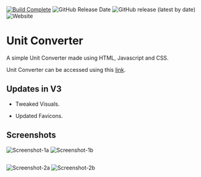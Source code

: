 [![Build Complete](https://img.shields.io/badge/build-passing-brightgreen)](https://adm410.github.io/Unit-Converter/)
![GitHub Release Date](https://img.shields.io/github/release-date/adm410/Unit-Converter)
![GitHub release (latest by date)](https://img.shields.io/github/v/release/adm410/Unit-Converter)
![Website](https://img.shields.io/website?url=https://adm410.github.io/Unit-Converter/)

# Unit Converter

A simple Unit Converter made using HTML, Javascript and CSS.

Unit Converter can be accessed using this [link](https://adm410.github.io/Unit-Converter/).

## Updates in V3

- Tweaked Visuals.

- Updated Favicons.

## Screenshots

![Screenshot-1a](https://user-images.githubusercontent.com/90643958/181764155-baa3d2f2-1f9e-486f-aa98-5a234417c89c.png#gh-light-mode-only)
![Screenshot-1b](https://user-images.githubusercontent.com/90643958/181764171-02626f4e-3714-4493-929c-3abd9d8bfba2.png#gh-dark-mode-only)
##
![Screenshot-2a](https://user-images.githubusercontent.com/90643958/181764253-6fee9484-fa0b-4aed-800f-f70b72379d6d.png#gh-light-mode-only)
![Screenshot-2b](https://user-images.githubusercontent.com/90643958/181764264-e8a3134d-8469-49d5-a610-4385cc1713d1.png#gh-dark-mode-only)
